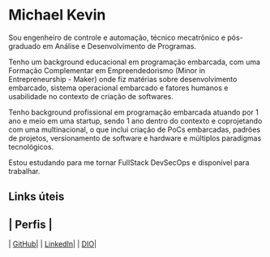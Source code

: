 # Michael Kevin
Sou engenheiro de controle e automação, técnico mecatrônico e pós-graduado em Análise e Desenvolvimento de Programas.

Tenho um background educacional em programação embarcada, com uma Formação Complementar em Empreendedorismo (Minor in Entrepreneurship - Maker) onde fiz matérias sobre desenvolvimento embarcado, sistema operacional embarcado e fatores humanos e usabilidade no contexto de criação de softwares.

Tenho background profissional em programação embarcada atuando por 1 ano e meio em uma startup, sendo 1 ano dentro do contexto e coprojetando com uma multinacional, o que inclui criação de PoCs embarcadas, padrões de projetos, versionamento de software e hardware e múltiplos paradigmas tecnológicos.

Estou estudando para me tornar FullStack DevSecOps e disponível para trabalhar.

## Links úteis
| Perfis |
----------
| [GitHub](https://github.com/menestrel-mkmb)| 
| [LinkedIn](https://www.linkedin.com/in/michael-kevin/)| 
| [DIO](https://www.dio.me/users/me_04436)| 